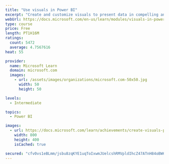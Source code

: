 ```yaml
---
title: "Use visuals in Power BI"
excerpt: "Create and customize visuals to present data in compelling and insightful ways."
webUrl: https://docs.microsoft.com/en-us/learn/modules/visuals-in-power-bi/
type: course
price: Free
length: PT1H16M
ratings:
  count: 5472
  average: 4.7567616
heat: 55

provider:
  name: Microsoft Learn
  domain: microsoft.com
  images:
    - url: /assets/images/organizations/microsoft.com-50x50.jpg
      width: 50
      height: 50

levels:
  - Intermediate

topics:
  - Power BI

images:
  - url: https://docs.microsoft.com/learn/achievements/create-visuals-power-bi-desktop-social.png
    width: 800
    height: 400
    isCached: true

secured: "cfv0vs1eBLmm/jsbu8zqKYE1uqToIxwmJUelcshRMVpldIhcZ47ATnH84oBW60xa1S6NXI1qNbcRLQ06MAhvdnWivaJxxGpLPoQRHw2wDI5q7x9QEMh/QZcr2WhI00Ki6VDsIV7uSmiw20D9NJvlOyZd/glpCjOBHunh+B9qVGebA63fG+k7B2GSnXm1y4cjvGKXr0O+GK972dcn28P28O63zD0dh2aRwE78ERx5im2oJBFd8hGQfh781dv+XstffvJcBnwD67Hh5L65gooTGvlJcuqBaYnDK3AEccuN+5jC5R5ATAPB6EeUp1cw2DzNtt3JF6W6itVE37+ZcgLbAeK8rH4mrLAj5rcblQO9PhAK7s+NtPPkjmf3j6eiUF9hMdPdMGhxZs5X4e2+KMxP+USOQ1h+1RYsIwOtTWO2Rbg=;gHb8dTt7u+ZzRfvV84+zlQ=="
---
```


